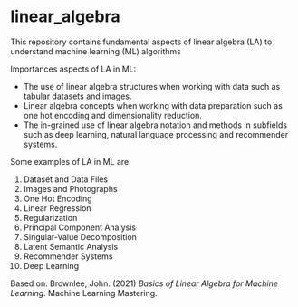 # linear_algebra
This repository contains fundamental aspects of linear algebra (LA) to understand machine learning (ML) algorithms

Importances aspects of LA in ML:

- The use of linear algebra structures when working with data such as tabular datasets and
images.
- Linear algebra concepts when working with data preparation such as one hot encoding
and dimensionality reduction.
- The in-grained use of linear algebra notation and methods in subfields such as deep
learning, natural language processing and recommender systems.

Some examples of LA in ML are:
1. Dataset and Data Files
2. Images and Photographs
3. One Hot Encoding
4. Linear Regression
5. Regularization
6. Principal Component Analysis
7. Singular-Value Decomposition
8. Latent Semantic Analysis
9. Recommender Systems
10. Deep Learning

Based on: Brownlee, John. (2021) *Basics of Linear Algebra for Machine Learning*. Machine Learning Mastering.
